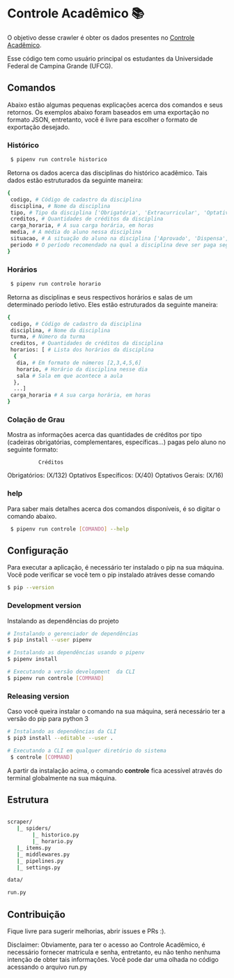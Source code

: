 # Controle Acadêmico 📚

O objetivo desse crawler é obter os dados  presentes no [Controle Acadêmico](https://pre.ufcg.edu.br:8443/ControleAcademicoOnline/). 

Esse código tem como usuário principal os estudantes da Universidade Federal de Campina Grande (UFCG).

## Comandos

Abaixo estão algumas pequenas explicações acerca dos comandos e seus retornos. Os exemplos abaixo foram baseados em uma exportação no formato JSON, entretanto, você é livre para escolher o formato de exportação desejado.

### Histórico

``` bash
 $ pipenv run controle historico
```

Retorna os dados acerca das disciplinas do histórico acadêmico. Tais dados estão estruturados da seguinte maneira:

``` bash
{
 codigo, # Código de cadastro da disciplina
 disciplina, # Nome da disciplina 
 tipo, # Tipo da disciplina ['Obrigatória', 'Extracurricular', 'Optativa']
 creditos, # Quantidades de créditos da disciplina
 carga_horaria, # A sua carga horária, em horas
 media, # A média do aluno nessa disciplina
 situacao, # A situação do aluno na disciplina ['Aprovado', 'Dispensa', 'Em curso']
 periodo # O período recomendado na qual a disciplina deve ser paga segundo o plano de curso 
}
```

### Horários

``` bash
 $ pipenv run controle horario
```

Retorna as disciplinas e seus respectivos horários e salas de um determinado período letivo. Eles estão estruturados da seguinte maneira:

```bash
{
 codigo, # Código de cadastro da disciplina
 disciplina, # Nome da disciplina
 turma, # Número da turma 
 creditos, # Quantidades de créditos da disciplina
 horarios: [ # Lista dos horários da disciplina 
  {
   dia, # Em formato de números [2,3,4,5,6]
   horario, # Horário da disciplina nesse dia 
   sala # Sala em que acontece a aula 
  },
  ...]
 carga_horaria # A sua carga horária, em horas
}
```


### Colação de Grau

Mostra as informações acerca das quantidades de créditos por tipo (cadeiras obrigatórias, complementares, específicas...) pagas pelo aluno no seguinte formato:

              Créditos

Obrigatórios:           (X/132)
Optativos Específicos:  (X/40)
Optativos Gerais:       (X/16)

### help

Para saber mais detalhes acerca dos comandos disponíveis, é so digitar o comando abaixo.

``` bash
 $ pipenv run controle [COMANDO] --help
```

## Configuração

Para executar a aplicação, é necessário ter instalado o pip na sua máquina. Você pode verificar se você tem o pip instalado atráves desse comando

``` bash
$ pip --version
```

###  Development version 

Instalando as dependências do projeto

``` bash
# Instalando o gerenciador de dependências
$ pip install --user pipenv

# Instalando as dependências usando o pipenv
$ pipenv install

# Executando a versão development  da CLI  
$ pipenv run controle [COMMAND]
```

### Releasing version

Caso você queira instalar o comando na sua máquina, será necessário ter a versão do pip para python 3

``` bash
# Instalando as dependências da CLI
$ pip3 install --editable --user .

# Executando a CLI em qualquer diretório do sistema
 $ controle [COMMAND]
```

A partir da instalação acima, o comando **controle** fica acessível através do terminal globalmente na sua máquina. 

## Estrutura

``` bash

scraper/
   |_ spiders/
        |_ historico.py
        |_ horario.py
   |_ items.py
   |_ middlewares.py
   |_ pipelines.py
   |_ settings.py

data/

run.py

```

## Contribuição

Fique livre para sugerir melhorias, abrir issues e PRs :). 

Disclaimer: Obviamente, para ter o acesso ao Controle Acadêmico, é necessário fornecer matricula e senha, entretanto, eu não tenho nenhuma intenção de obter tais informações. Você pode dar uma olhada no código acessando o arquivo run.py
